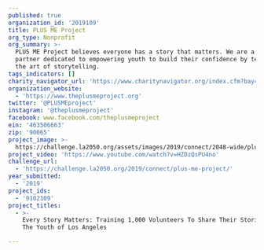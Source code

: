 ```yaml
---
published: true
organization_id: '2019109'
title: PLUS ME Project
org_type: Nonprofit
org_summary: >-
  PLUS ME Project believes everyone has a story that matters. We are a community
  partner dedicated to empowering youth to build their confidence by teaching
  the art of storytelling.
tags_indicators: []
charity_navigator_url: 'https://www.charitynavigator.org/index.cfm?bay=search.profile&ein=463506663'
organization_website:
  - 'https://www.theplusmeproject.org'
twitter: '@PLUSMEproject'
instagram: '@theplusmeproject'
facebook: www.facebook.com/theplusmeproject
ein: '463506663'
zip: '90065'
project_image: >-
  https://challenge.la2050.org/assets/images/2019/connect/2048-wide/plus-me-project.jpg
project_video: 'https://www.youtube.com/watch?v=HZDzQsPU4no'
challenge_url:
  - 'https://challenge.la2050.org/2019/connect/plus-me-project/'
year_submitted:
  - '2019'
project_ids:
  - '9102109'
project_titles:
  - >-
    Every Story Matters: Training 1,000 Volunteers To Share Their Stories With
    The Youth of Los Angeles

---
```

